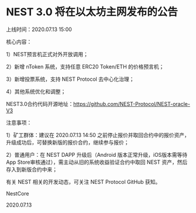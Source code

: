 # NEST 3.0 将在以太坊主网发布的公告

上线时间：2020.07.13 15:00

核心内容：

1）NEST预言机正式对外开放调用；

2）新增 nToken 系统，支持任意 ERC20 Token/ETH 的价格预言机；

3）新增投票系统，支持 NEST Protocol 去中心化治理；

4）其他系统优化和调整；

NEST3.0合约代码开源地址：https://github.com/NEST-Protocol/NEST-oracle-V3

注意事项：

1）矿工群体：建议在 2020.07.13 14:50 之前停止报价并取回合约中的报价资产，升级成功后，可替换新版的报价合约，继续参与报价；

2）普通用户：在 NEST DAPP 升级后（Android 版本正常升级，iOS版本需等待App Store审核通过），需主动从旧的系统收益验证合约中取回 NEST 资产，然后存入到新版合约中来；

有关 NEST 相关的开发动态，可关注 NEST Protocol GitHub 获知。

NestCore

2020.07.13
